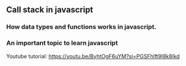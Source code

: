 ## Call stack in javascript

### How data types and functions works in javascript.
### An important topic to learn javascript

Youtube tutorial: https://youtu.be/ByhtOgF6uYM?si=PGSFhlft9I8k8Ikd
